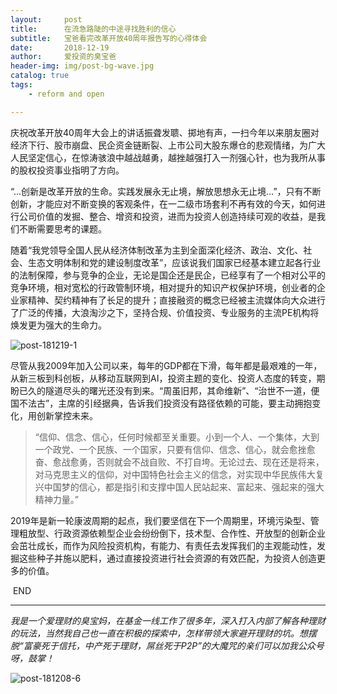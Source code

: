 ```yaml
---
layout:     post
title:      在流急路陡的中途寻找胜利的信心
subtitle:   宝爸看完改革开放40周年报告写的心得体会
date:       2018-12-19
author:     爱投资的臭宝爸
header-img: img/post-bg-wave.jpg
catalog: true
tags:
    - reform and open

---
```




​        庆祝改革开放40周年大会上的讲话振聋发聩、掷地有声，一扫今年以来朋友圈对经济下行、股市崩盘、民企资金链断裂、上市公司大股东爆仓的悲观情绪，为广大人民坚定信心，在惊涛骇浪中越战越勇，越挫越强打入一剂强心针，也为我所从事的股权投资事业指明了方向。 

​         “…创新是改革开放的生命。实践发展永无止境，解放思想永无止境…”，只有不断创新，才能应对不断变换的客观条件，在一二级市场套利不再有效的今天，如何进行公司价值的发掘、整合、增资和投资，进而为投资人创造持续可观的收益，是我们不断需要思考的课题。 

​        随着“我党领导全国人民从经济体制改革为主到全面深化经济、政治、文化、社会、生态文明体制和党的建设制度改革”，应该说我们国家已经基本建立起各行业的法制保障，参与竞争的企业，无论是国企还是民企，已经享有了一个相对公平的竞争环境，相对宽松的行政管制环境，相对提升的知识产权保护环境，创业者的企业家精神、契约精神有了长足的提升；直接融资的概念已经被主流媒体向大众进行了广泛的传播，大浪淘沙之下，坚持合规、价值投资、专业服务的主流PE机构将焕发更为强大的生命力。 

![post-181219-1](/../../../../hughhw.github.io/img/post-181219-1.jpg)

​         尽管从我2009年加入公司以来，每年的GDP都在下滑，每年都是最艰难的一年，从新三板到科创板，从移动互联网到AI，投资主题的变化、投资人态度的转变，期盼已久的隧道尽头的曙光还没有到来。“周虽旧邦，其命维新”、“治世不一道，便国不法古”，主席的引经据典，告诉我们投资没有路径依赖的可能，要主动拥抱变化，用创新掌控未来。 

> ​        “信仰、信念、信心，任何时候都至关重要。小到一个人、一个集体，大到一个政党、一个民族、一个国家，只要有信仰、信念、信心，就会愈挫愈奋、愈战愈勇，否则就会不战自败、不打自垮。无论过去、现在还是将来，对马克思主义的信仰，对中国特色社会主义的信念，对实现中华民族伟大复兴中国梦的信心，都是指引和支撑中国人民站起来、富起来、强起来的强大精神力量。”

​        2019年是新一轮康波周期的起点，我们要坚信在下一个周期里，环境污染型、管理粗放型、行政资源依赖型企业会纷纷倒下，技术型、合作性、开放型的创新企业会茁壮成长，而作为风险投资机构，有能力、有责任去发挥我们的主观能动性，发掘这些种子并施以肥料，通过直接投资进行社会资源的有效匹配，为投资人创造更多的价值。

​                                                                                           END

------

*我是一个爱理财的臭宝妈，在基金一线工作了很多年，深入打入内部了解各种理财的玩法，当然我自己也一直在积极的探索中，怎样带领大家避开理财的坑。想摆脱“富豪死于信托，中产死于理财，屌丝死于P2P”的大魔咒的亲们可以加我公众号呀，鼓掌！*

![post-181208-6](/../../../../hughhw.github.io/img/post-181208-6.jpg)